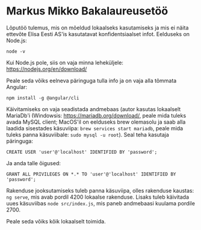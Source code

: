 # Markus Mikko Bakalaureusetöö

Lõputöö tulemus, mis on mõeldud lokaalseks kasutamiseks ja mis ei näita ettevõte Elisa Eesti AS'is kasutatavat konfidentsiaalset infot.
Eelduseks on Node.js:
```
node -v
```
Kui Node.js pole, siis on vaja minna leheküljele: https://nodejs.org/en/download/

Peale seda võiks eelneva päringuga tulla info ja on vaja alla tõmmata Angular:
```
npm install -g @angular/cli
```

Käivitamiseks on vaja seadistada andmebaas (autor kasutas lokaalselt MariaDb'i (Windowsis: https://mariadb.org/download/, peale mida tuleks avada MySQL client; MacOS'il on eelduseks brew olemasolu ja saab alla laadida sisestades käsuviipa: ```brew services start mariadb```, peale mida tuleks panna käsuviibale: ```sudo mysql -u root```). Seal teha kasutaja päringuga: 
```
CREATE USER 'user'@'localhost' IDENTIFIED BY 'password'; 
```
Ja anda talle õigused:
```
GRANT ALL PRIVILEGES ON *.* TO 'user'@'localhost' IDENTIFIED BY 'password'; 
```

Rakenduse jooksutamiseks tuleb panna käsuviipa, olles rakenduse kaustas: ```ng serve```, mis avab pordil 4200 lokaalse rakenduse. Lisaks tuleb käivitada uues käsuviibas ```node src/index.js```, mis paneb andmebaasi kuulama pordile 2700. 

Peale seda võiks kõik lokaalselt toimida.
